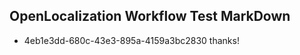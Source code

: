 ## OpenLocalization Workflow Test MarkDown
* 4eb1e3dd-680c-43e3-895a-4159a3bc2830 thanks!

<!--HONumber=Aug16_HO3-->


